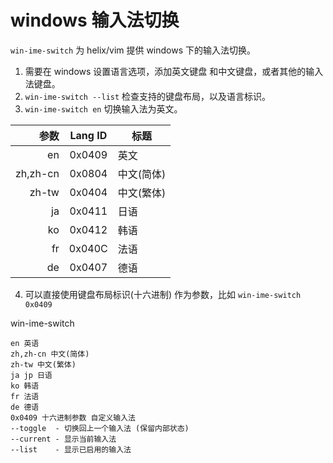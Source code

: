 # windows 输入法切换

`win-ime-switch` 为 helix/vim 提供 windows 下的输入法切换。

1. 需要在 windows 设置语言选项，添加英文键盘 和中文键盘，或者其他的输入法键盘。
2. `win-ime-switch --list` 检查支持的键盘布局，以及语言标识。
3. `win-ime-switch en` 切换输入法为英文。

|     参数 | Lang ID | 标题       |
| -------: | :-----: | ---------- |
|       en | 0x0409  | 英文       |
| zh,zh-cn | 0x0804  | 中文(简体) |
|    zh-tw | 0x0404  | 中文(繁体) |
|       ja | 0x0411  | 日语       |
|       ko | 0x0412  | 韩语       |
|       fr | 0x040C  | 法语       |
|       de | 0x0407  | 德语       |

4. 可以直接使用键盘布局标识(十六进制) 作为参数，比如 `win-ime-switch 0x0409` 

win-ime-switch

    en 英语
    zh,zh-cn 中文(简体)
    zh-tw 中文(繁体)
    ja jp 日语
    ko 韩语
    fr 法语
    de 德语
    0x0409 十六进制参数 自定义输入法
    --toggle  - 切换回上一个输入法 (保留内部状态)
    --current - 显示当前输入法
    --list    - 显示已启用的输入法
